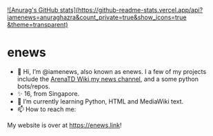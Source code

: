 [![Anurag's GitHub stats](https://github-readme-stats.vercel.app/api?iamenews=anuraghazra&count_private=true&show_icons=true &theme=transparent)](https://github.com/anuraghazra/github-readme-stats)
# enews 

- 👋 Hi, I’m @iamenews, also known as enews. I a few of my projects include the [ArenaTD Wiki](http://womantd.fandom.com),[my news channel](https://t.me/enewssg), and a some python bots/repos.
- ✨ 16, from Singapore. 
- 🌱 I’m currently learning Python, HTML and MediaWiki text.
- 📫 How to reach me: 

My website is over at https://enews.link!
